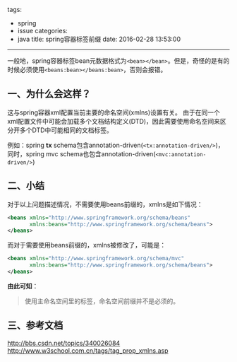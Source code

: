 tags:
  - spring
  - issue
categories:
  - java
title: spring容器标签前缀
date: 2016-02-28 13:53:00
---

一般地，spring容器标签bean元数据格式为`<bean></bean>`。但是，奇怪的是有的时候必须使用`<beans:bean></beans:bean>`，否则会报错。

## 一、为什么会这样？
这与spring容器xml配置当前主要的命名空间(xmlns)设置有关。
由于在同一个xml配置文件中可能会加载多个文档结构定义(DTD)，因此需要使用命名空间来区分开多个DTD中可能相同的文档标签。

例如：spring **tx** schema包含annotation-driven(`<tx:annotation-driven/>`)，同时，spring mvc schema也包含annotation-driven(`<mvc:annotation-driven/>`)

## 二、小结
对于以上问题描述情况，不需要使用beans前缀的，xmlns是如下情况：
``` xml
<beans xmlns="http://www.springframework.org/schema/beans"
	   xmlns:beans="http://www.springframework.org/schema/beans">
</beans>
```

而对于需要使用beans前缀的，xmlns被修改了，可能是：
``` xml
<beans xmlns="http://www.springframework.org/schema/mvc"
	   xmlns:beans="http://www.springframework.org/schema/beans">
</beans>
```

**由此可知**：
> 使用主命名空间里的标签，命名空间前缀并不是必须的。

## 三、参考文档
http://bbs.csdn.net/topics/340026084
http://www.w3school.com.cn/tags/tag_prop_xmlns.asp